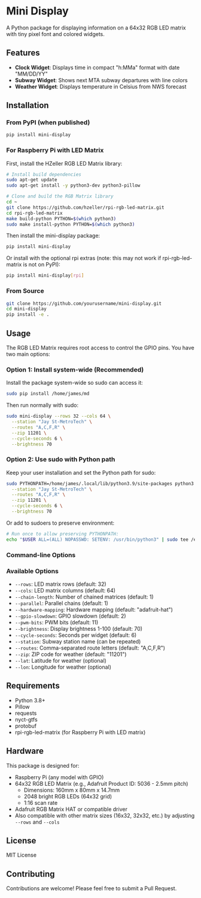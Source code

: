 # Mini Display

A Python package for displaying information on a 64x32 RGB LED matrix with tiny pixel font and colored widgets.

## Features

- **Clock Widget**: Displays time in compact "h:MMa" format with date "MM/DD/YY"
- **Subway Widget**: Shows next MTA subway departures with line colors
- **Weather Widget**: Displays temperature in Celsius from NWS forecast

## Installation

### From PyPI (when published)

```bash
pip install mini-display
```

### For Raspberry Pi with LED Matrix

First, install the HZeller RGB LED Matrix library:

```bash
# Install build dependencies
sudo apt-get update
sudo apt-get install -y python3-dev python3-pillow

# Clone and build the RGB Matrix library
cd ~
git clone https://github.com/hzeller/rpi-rgb-led-matrix.git
cd rpi-rgb-led-matrix
make build-python PYTHON=$(which python3)
sudo make install-python PYTHON=$(which python3)
```

Then install the mini-display package:

```bash
pip install mini-display
```

Or install with the optional rpi extras (note: this may not work if rpi-rgb-led-matrix is not on PyPI):

```bash
pip install mini-display[rpi]
```

### From Source

```bash
git clone https://github.com/yourusername/mini-display.git
cd mini-display
pip install -e .
```

## Usage

The RGB LED Matrix requires root access to control the GPIO pins. You have two main options:

### Option 1: Install system-wide (Recommended)

Install the package system-wide so sudo can access it:

```bash
sudo pip install /home/james/md
```

Then run normally with sudo:

```bash
sudo mini-display --rows 32 --cols 64 \
  --station "Jay St-MetroTech" \
  --routes "A,C,F,R" \
  --zip 11201 \
  --cycle-seconds 6 \
  --brightness 70
```

### Option 2: Use sudo with Python path

Keep your user installation and set the Python path for sudo:

```bash
sudo PYTHONPATH=/home/james/.local/lib/python3.9/site-packages python3 -m mini_display.display --rows 32 --cols 64 \
  --station "Jay St-MetroTech" \
  --routes "A,C,F,R" \
  --zip 11201 \
  --cycle-seconds 6 \
  --brightness 70
```

Or add to sudoers to preserve environment:

```bash
# Run once to allow preserving PYTHONPATH:
echo "$USER ALL=(ALL) NOPASSWD: SETENV: /usr/bin/python3" | sudo tee /etc/sudoers.d/mini-display
```

### Command-line Options

### Available Options

- `--rows`: LED matrix rows (default: 32)
- `--cols`: LED matrix columns (default: 64)
- `--chain-length`: Number of chained matrices (default: 1)
- `--parallel`: Parallel chains (default: 1)
- `--hardware-mapping`: Hardware mapping (default: "adafruit-hat")
- `--gpio-slowdown`: GPIO slowdown (default: 2)
- `--pwm-bits`: PWM bits (default: 11)
- `--brightness`: Display brightness 1-100 (default: 70)
- `--cycle-seconds`: Seconds per widget (default: 6)
- `--station`: Subway station name (can be repeated)
- `--routes`: Comma-separated route letters (default: "A,C,F,R")
- `--zip`: ZIP code for weather (default: "11201")
- `--lat`: Latitude for weather (optional)
- `--lon`: Longitude for weather (optional)

## Requirements

- Python 3.8+
- Pillow
- requests
- nyct-gtfs
- protobuf
- rpi-rgb-led-matrix (for Raspberry Pi with LED matrix)

## Hardware

This package is designed for:
- Raspberry Pi (any model with GPIO)
- 64x32 RGB LED Matrix (e.g., Adafruit Product ID: 5036 - 2.5mm pitch)
  - Dimensions: 160mm x 80mm x 14.7mm
  - 2048 bright RGB LEDs (64x32 grid)
  - 1:16 scan rate
- Adafruit RGB Matrix HAT or compatible driver
- Also compatible with other matrix sizes (16x32, 32x32, etc.) by adjusting `--rows` and `--cols`

## License

MIT License

## Contributing

Contributions are welcome! Please feel free to submit a Pull Request.